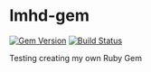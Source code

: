 # lmhd-gem

[![Gem Version](https://badge.fury.io/rb/lmhd.svg)](https://badge.fury.io/rb/lmhd) [![Build Status](https://travis-ci.org/LMHD/lmhd-gem.svg?branch=master)](https://travis-ci.org/LMHD/lmhd-gem)

Testing creating my own Ruby Gem

